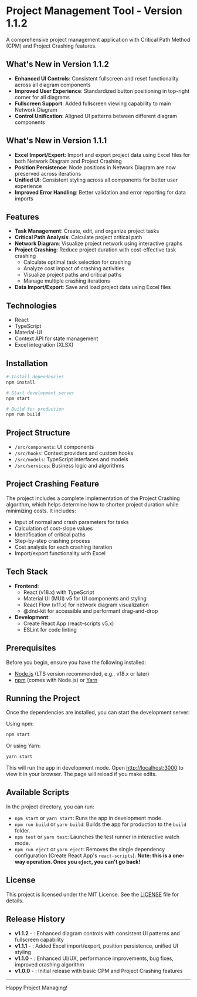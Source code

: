 # Project Management Tool - Version 1.1.2

A comprehensive project management application with Critical Path Method (CPM) and Project Crashing features.

## What's New in Version 1.1.2

- **Enhanced UI Controls**: Consistent fullscreen and reset functionality across all diagram components
- **Improved User Experience**: Standardized button positioning in top-right corner for all diagrams
- **Fullscreen Support**: Added fullscreen viewing capability to main Network Diagram
- **Control Unification**: Aligned UI patterns between different diagram components

## What's New in Version 1.1.1

- **Excel Import/Export**: Import and export project data using Excel files for both Network Diagram and Project Crashing
- **Position Persistence**: Node positions in Network Diagram are now preserved across iterations
- **Unified UI**: Consistent styling across all components for better user experience
- **Improved Error Handling**: Better validation and error reporting for data imports

## Features

- **Task Management**: Create, edit, and organize project tasks
- **Critical Path Analysis**: Calculate project critical path
- **Network Diagram**: Visualize project network using interactive graphs
- **Project Crashing**: Reduce project duration with cost-effective task crashing
  - Calculate optimal task selection for crashing
  - Analyze cost impact of crashing activities
  - Visualize project paths and critical paths
  - Manage multiple crashing iterations
- **Data Import/Export**: Save and load project data using Excel files

## Technologies

- React
- TypeScript
- Material-UI 
- Context API for state management
- Excel integration (XLSX)

## Installation

```bash
# Install dependencies
npm install

# Start development server
npm start

# Build for production
npm run build
```

## Project Structure

- `/src/components`: UI components
- `/src/hooks`: Context providers and custom hooks
- `/src/models`: TypeScript interfaces and models
- `/src/services`: Business logic and algorithms

## Project Crashing Feature

The project includes a complete implementation of the Project Crashing algorithm, which helps determine how to shorten project duration while minimizing costs. It includes:

- Input of normal and crash parameters for tasks
- Calculation of cost-slope values
- Identification of critical paths
- Step-by-step crashing process
- Cost analysis for each crashing iteration
- Import/export functionality with Excel

<!-- Optional: Add a screenshot or a short GIF demo here -->
<!-- ![Project Screenshot](placeholder_screenshot.png) -->

## Tech Stack

- **Frontend**:
    - React (v18.x) with TypeScript
    - Material UI (MUI) v5 for UI components and styling
    - React Flow (v11.x) for network diagram visualization
    - @dnd-kit for accessible and performant drag-and-drop
- **Development**:
    - Create React App (react-scripts v5.x)
    - ESLint for code linting

## Prerequisites

Before you begin, ensure you have the following installed:
- [Node.js](https://nodejs.org/) (LTS version recommended, e.g., v18.x or later)
- [npm](https://www.npmjs.com/) (comes with Node.js) or [Yarn](https://yarnpkg.com/)

## Running the Project

Once the dependencies are installed, you can start the development server:

Using npm:
```bash
npm start
```
Or using Yarn:
```bash
yarn start
```
This will run the app in development mode. Open [http://localhost:3000](http://localhost:3000) to view it in your browser. The page will reload if you make edits.

## Available Scripts

In the project directory, you can run:

- `npm start` or `yarn start`: Runs the app in development mode.
- `npm run build` or `yarn build`: Builds the app for production to the `build` folder.
- `npm test` or `yarn test`: Launches the test runner in interactive watch mode.
- `npm run eject` or `yarn eject`: Removes the single dependency configuration (Create React App's `react-scripts`). **Note: this is a one-way operation. Once you `eject`, you can't go back!**

## License

This project is licensed under the MIT License. See the [LICENSE](LICENSE) file for details.

## Release History

- **v1.1.2** - : Enhanced diagram controls with consistent UI patterns and fullscreen capability
- **v1.1.1** - : Added Excel import/export, position persistence, unified UI styling
- **v1.1.0** - : Enhanced UI/UX, performance improvements, bug fixes, improved crashing algorithm
- **v1.0.0** - : Initial release with basic CPM and Project Crashing features

---

Happy Project Managing! 
